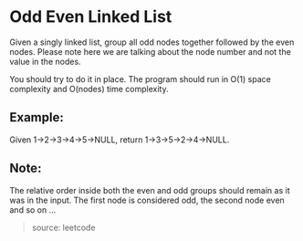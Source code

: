 # Odd Even Linked List

Given a singly linked list, group all odd nodes together followed by the even nodes. Please note here we are talking about the node number and not the value in the nodes.

You should try to do it in place. The program should run in O(1) space complexity and O(nodes) time complexity.

## Example:
Given 1->2->3->4->5->NULL,
return 1->3->5->2->4->NULL.

## Note:
The relative order inside both the even and odd groups should remain as it was in the input. 
The first node is considered odd, the second node even and so on ...

> source: leetcode
